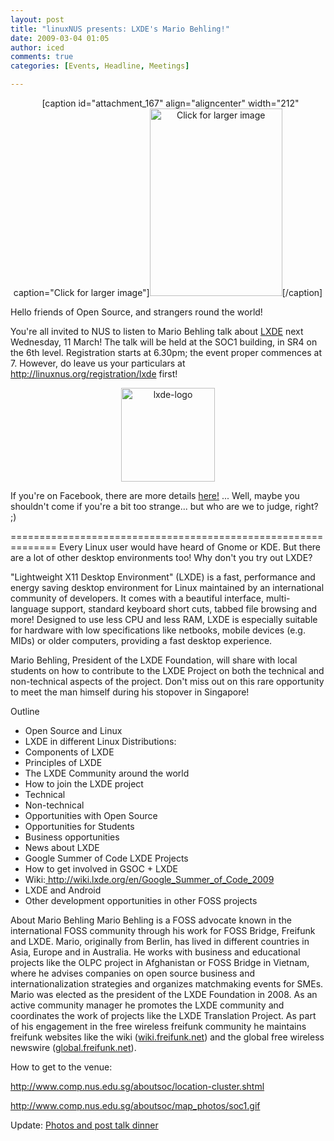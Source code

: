 ```yaml
---
layout: post
title: "linuxNUS presents: LXDE's Mario Behling!"
date: 2009-03-04 01:05
author: iced
comments: true
categories: [Events, Headline, Meetings]

---
```

<div align="center">&nbsp;
[caption id="attachment_167" align="aligncenter" width="212" caption="Click for larger image"]<a href="/res/2009/03/lxde_poster.jpg" target="_blank"><img src="/res/2009/03/lxde_poster-212x300.jpg" alt="Click for larger image" title="lxde_poster" width="212" height="300" class="size-medium wp-image-167" /></a>[/caption]
</div>

Hello friends of Open Source, and strangers round the world!

You're all invited to NUS to listen to Mario Behling talk about <a href = "http://lxde.org/">LXDE</a> next Wednesday, 11 March! The talk will be held at the SOC1 building, in SR4 on the 6th level. Registration starts at 6.30pm; the event proper commences at 7. However, do leave us your particulars at <a href = "https://spreadsheets.google.com/viewform?formkey=cElNNV9yTk0xaS1sSDFtZW55TVJ6QWc6MA">http://linuxnus.org/registration/lxde</a> first!

<div align="center"><img src="/res/2009/03/lxde-logo-150x150.png" alt="lxde-logo" title="lxde-logo" width="150" height="150" class="aligncenter size-thumbnail wp-image-149" /></div>

If you're on Facebook, there are more details <a href = "http://www.facebook.com/event.php?eid=66992256136">here!</a> ... Well, maybe you shouldn't come if you're a bit too strange... but who are we to judge, right? ;)

==============================================================
Every Linux user would have heard of Gnome or KDE. But there are a lot of other desktop environments too! Why don't you try out LXDE?

"Lightweight X11 Desktop Environment" (LXDE) is a fast, performance and energy saving desktop environment for Linux maintained by an international community of developers. It comes with a beautiful interface, multi-language support, standard keyboard short cuts, tabbed file browsing and more! Designed to use less CPU and less RAM, LXDE is especially suitable for hardware with low specifications like netbooks, mobile devices (e.g. MIDs) or older computers, providing a fast desktop experience.

Mario Behling, President of the LXDE Foundation, will share with local students on how to contribute to the LXDE Project on both the technical and non-technical aspects of the project. Don't miss out on this rare opportunity to meet the man himself during his stopover in Singapore!

Outline
- Open Source and Linux
- LXDE in different Linux Distributions:
- Components of LXDE
- Principles of LXDE
- The LXDE Community around the world
- How to join the LXDE project
- Technical
- Non-technical
- Opportunities with Open Source
- Opportunities for Students
- Business opportunities
- News about LXDE
- Google Summer of Code LXDE Projects
- How to get involved in GSOC + LXDE
- Wiki:<a href=" http://wiki.lxde.org/en/Google_Summer_of_Code_2009"> http://wiki.lxde.org/en/Google_Summer_of_Code_2009</a>
- LXDE and Android
- Other development opportunities in other FOSS projects


About Mario Behling
Mario Behling is a FOSS advocate known in the international FOSS community through his work for FOSS Bridge, Freifunk and LXDE. Mario, originally from Berlin, has lived in different countries in Asia, Europe and in Australia. He works with business and educational projects like the OLPC project in Afghanistan or FOSS Bridge in Vietnam, where he advises companies on open source business and internationalization strategies and organizes matchmaking events for SMEs. Mario was elected as the president of the LXDE Foundation in 2008. As an active community manager he promotes the LXDE community and coordinates the work of projects like the LXDE Translation Project. As part of his engagement in the free wireless freifunk community he maintains freifunk websites like the wiki (<a href="http://wiki.freifunk.net">wiki.freifunk.net</a>) and the global free wireless newswire (<a href="http://global.freifunk.net">global.freifunk.net</a>).

How to get to the venue:

<a href="http://www.comp.nus.edu.sg/aboutsoc/location-cluster.shtml">http://www.comp.nus.edu.sg/aboutsoc/location-cluster.shtml</a>

<a href="http://www.comp.nus.edu.sg/aboutsoc/map_photos/soc1.gif">http://www.comp.nus.edu.sg/aboutsoc/map_photos/soc1.gif</a>

Update: <a href="http://linuxnus.org/2009/03/12/lxde-talk-mar-09-aftermath/">Photos and post talk dinner</a>
